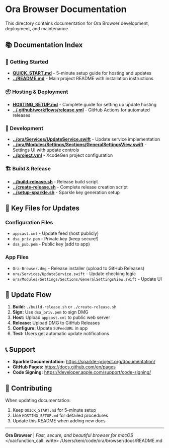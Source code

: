 # Ora Browser Documentation

This directory contains documentation for Ora Browser development, deployment, and maintenance.

## 📚 Documentation Index

### 🚀 Getting Started
- **[QUICK_START.md](QUICK_START.md)** - 5-minute setup guide for hosting and updates
- **[../README.md](../README.md)** - Main project README with installation instructions

### 📦 Hosting & Deployment
- **[HOSTING_SETUP.md](HOSTING_SETUP.md)** - Complete guide for setting up update hosting
- **[../.github/workflows/release.yml](../.github/workflows/release.yml)** - GitHub Actions for automated releases

### 🔧 Development
- **[../ora/Services/UpdateService.swift](../ora/Services/UpdateService.swift)** - Update service implementation
- **[../ora/Modules/Settings/Sections/GeneralSettingsView.swift](../ora/Modules/Settings/Sections/GeneralSettingsView.swift)** - Settings UI with update controls
- **[../project.yml](../project.yml)** - XcodeGen project configuration

### 🏗️ Build & Release
- **[../build-release.sh](../build-release.sh)** - Release build script
- **[../create-release.sh](../create-release.sh)** - Complete release creation script
- **[../setup-sparkle.sh](../setup-sparkle.sh)** - Sparkle key generation setup

## 🎯 Key Files for Updates

### Configuration Files
- `appcast.xml` - Update feed (host publicly)
- `dsa_priv.pem` - Private key (keep secure!)
- `dsa_pub.pem` - Public key (add to app)

### App Files
- `Ora-Browser.dmg` - Release installer (upload to GitHub Releases)
- `ora/Services/UpdateService.swift` - Update checking logic
- `ora/Modules/Settings/Sections/GeneralSettingsView.swift` - Update UI

## 🔄 Update Flow

1. **Build:** `./build-release.sh` or `./create-release.sh`
2. **Sign:** Use `dsa_priv.pem` to sign DMG
3. **Host:** Upload `appcast.xml` to public web server
4. **Release:** Upload DMG to GitHub Releases
5. **Configure:** Update `SUFeedURL` in app
6. **Test:** Users get automatic update notifications

## 📞 Support

- **Sparkle Documentation:** https://sparkle-project.org/documentation/
- **GitHub Pages:** https://docs.github.com/en/pages
- **Code Signing:** https://developer.apple.com/support/code-signing/

## 📝 Contributing

When updating documentation:
1. Keep `QUICK_START.md` for 5-minute setup
2. Use `HOSTING_SETUP.md` for detailed procedures
3. Update this README when adding new docs

---

**Ora Browser** | *Fast, secure, and beautiful browser for macOS*</content>
</xai:function_call: write>
<parameter name="filePath">/Users/keni/code/ora/browser/docs/README.md